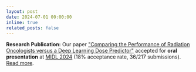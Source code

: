 ```yaml
---
layout: post
date: 2024-07-01 00:00:00
inline: true
related_posts: false
---
```


**Research Publication:** Our paper ["Comparing the Performance of Radiation Oncologists versus a Deep Learning Dose Predictor"](https://openreview.net/forum?id=SlMMyPqQTm) accepted for **oral presentation** at [MIDL 2024](http://2024.midl.io/) (18% acceptance rate, 36/217 submissions). <a href="{% link _projects/2024-midl-radonc-vs-dldp.md %}">Read more</a>.